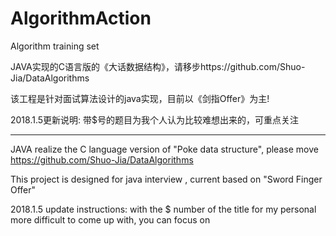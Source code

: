 # AlgorithmAction
Algorithm training set

JAVA实现的C语言版的《大话数据结构》，请移步https://github.com/Shuo-Jia/DataAlgorithms

该工程是针对面试算法设计的java实现，目前以《剑指Offer》为主!

2018.1.5更新说明:
    带$号的题目为我个人认为比较难想出来的，可重点关注

------------------------------------------------

JAVA realize the C language version of "Poke data structure", please move https://github.com/Shuo-Jia/DataAlgorithms 

This project is designed for java interview , current based on "Sword Finger Offer"

2018.1.5 update instructions:
    with the $ number of the title for my personal more difficult to come up with, you can focus on
